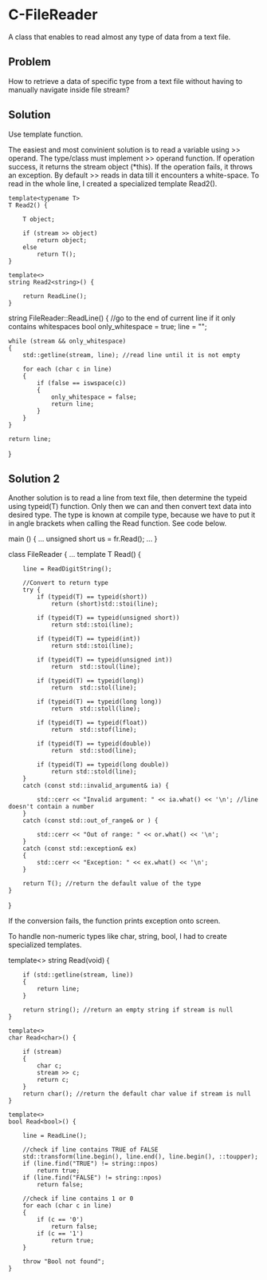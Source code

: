 # C-FileReader
A class that enables to read almost any type of data from a text file.

## Problem
How to retrieve a data of specific type from a text file without having to manually navigate inside file stream?

## Solution
Use template function.

The easiest and most convinient solution is to read a variable using >> operand. The type/class must implement >> operand function. If operation success, it returns the stream object (*this). If the operation fails, it throws an exception. By default >> reads in data till it encounters a white-space. To read in the whole line, I created a specialized template Read2<string>(). 

	template<typename T>
	T Read2() {

		T object;

		if (stream >> object)
			return object;
		else
			return T();
	}

	template<>
	string Read2<string>() {

		return ReadLine();
	}
  
  string FileReader::ReadLine()
{
	//go to the end of current line if it only contains whitespaces
	bool only_whitespace = true;
	line = "";

	while (stream && only_whitespace)
	{
		std::getline(stream, line); //read line until it is not empty

		for each (char c in line)
		{
			if (false == iswspace(c))
			{
				only_whitespace = false;
				return line;
			}
		}
	}

	return line;
}

## Solution 2
Another solution is to read a line from text file, then determine the typeid using typeid(T) function. Only then we can and then convert text data into desired type. The type is known at compile type, because we have to put it in angle brackets when calling the Read function. See code below.

main () {
...
unsigned short us = fr.Read<unsigned short>();
...
}

class FileReader
{
...
template<typename T>
	T Read() {

		line = ReadDigitString();

		//Convert to return type
		try {
			if (typeid(T) == typeid(short))
				return (short)std::stoi(line);

			if (typeid(T) == typeid(unsigned short))
				return std::stoi(line);

			if (typeid(T) == typeid(int))
				return std::stoi(line);

			if (typeid(T) == typeid(unsigned int))
				return  std::stoul(line);

			if (typeid(T) == typeid(long))
				return  std::stol(line);

			if (typeid(T) == typeid(long long))
				return  std::stoll(line);

			if (typeid(T) == typeid(float))
				return  std::stof(line);

			if (typeid(T) == typeid(double))
				return  std::stod(line);

			if (typeid(T) == typeid(long double))
				return std::stold(line);
		}
		catch (const std::invalid_argument& ia) {

			std::cerr << "Invalid argument: " << ia.what() << '\n'; //line doesn't contain a number
		}
		catch (const std::out_of_range& or ) {

			std::cerr << "Out of range: " << or.what() << '\n';
		}
		catch (const std::exception& ex)
		{
			std::cerr << "Exception: " << ex.what() << '\n';
		}

		return T(); //return the default value of the type
	}
  }

If the conversion fails, the function prints exception onto screen.

To handle non-numeric types like char, string, bool, I had to create specialized templates.

template<>
	string Read<string>(void)
	{

		if (std::getline(stream, line))
		{
			return line;
		}

		return string(); //return an empty string if stream is null
	}

	template<>
	char Read<char>() {

		if (stream)
		{
			char c;
			stream >> c;
			return c;
		}
		return char(); //return the default char value if stream is null
	}

	template<>
	bool Read<bool>() {

		line = ReadLine();

		//check if line contains TRUE of FALSE
		std::transform(line.begin(), line.end(), line.begin(), ::toupper);
		if (line.find("TRUE") != string::npos)
			return true;
		if (line.find("FALSE") != string::npos)
			return false;
		
		//check if line contains 1 or 0
		for each (char c in line)
		{
			if (c == '0')
				return false;
			if (c == '1')
				return true;
		}

		throw "Bool not found";
	}
